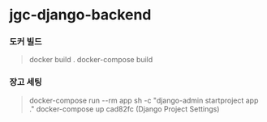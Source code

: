 # jgc-django-backend

### 도커 빌드
> docker build .
> docker-compose build

### 장고 세팅
> docker-compose run --rm app sh -c "django-admin startproject app ."
> docker-compose up
> cad82fc (Django Project Settings)
